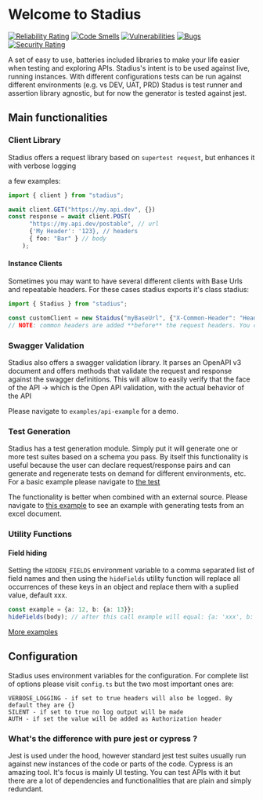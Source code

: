 # Welcome to Stadius

[![Reliability Rating](https://sonarcloud.io/api/project_badges/measure?project=Sprinting-Software_preman&metric=reliability_rating)](https://sonarcloud.io/summary/new_code?id=Sprinting-Software_preman)
[![Code Smells](https://sonarcloud.io/api/project_badges/measure?project=Sprinting-Software_preman&metric=code_smells)](https://sonarcloud.io/summary/new_code?id=Sprinting-Software_preman)
[![Vulnerabilities](https://sonarcloud.io/api/project_badges/measure?project=Sprinting-Software_preman&metric=vulnerabilities)](https://sonarcloud.io/summary/new_code?id=Sprinting-Software_preman)
[![Bugs](https://sonarcloud.io/api/project_badges/measure?project=Sprinting-Software_preman&metric=bugs)](https://sonarcloud.io/summary/new_code?id=Sprinting-Software_preman)
[![Security Rating](https://sonarcloud.io/api/project_badges/measure?project=Sprinting-Software_preman&metric=security_rating)](https://sonarcloud.io/summary/new_code?id=Sprinting-Software_preman)


A set of easy to use, batteries included libraries to make your life easier when testing and exploring APIs.
Stadius's intent is to be used against live, running instances.
With different configurations tests can be run against different environments (e.g. vs DEV, UAT, PRD)
Stadus is test runner and assertion library agnostic, but for now the generator is tested against jest.

## Main functionalities

### Client Library

Stadius offers a request library based on ```supertest request```, but enhances it with verbose logging

a few examples:
```typescript
import { client } from "stadius";

await client.GET("https://my.api.dev", {})
const response = await client.POST(
      "https://my.api.dev/postable", // url
      {'My Header': '123}, // headers
      { foo: "Bar" } // body
    );

```

#### Instance Clients
Sometimes you may want to have several different clients with Base Urls and repeatable headers.
For these cases stadius exports it's class stadius:

```typescript
import { Stadius } from "stadius";

const customClient = new Staidus("myBaseUrl", {"X-Common-Header": "Headers that will be added to each request" });
// NOTE: common headers are added **before** the request headers. You can override them for a single request if needed.

```

### Swagger Validation

Stadius also offers a swagger validation library.
It parses an OpenAPI v3 document and offers methods that validate the request and response against the swagger definitions.
This will allow to easily verify that the face of the API -> which is the Open API validation, with the actual behavior of the API 

Please navigate to ```examples/api-example``` for a demo.

### Test Generation
Stadius has a test generation module. Simply put it will generate one or more test suites based on a schema you pass.
By itself this functionality is useful because the user can declare request/response pairs and can generate and regenerate tests on demand for different environments, etc.
For a basic example please navigate to [the test](src/tests/generator.test.ts)

The functionality is better when combined with an external source.
Please navigate to [this example](examples/xls-test-generation) to see an example with generating tests from an excel document.

### Utility Functions

#### Field hiding
Setting the ```HIDDEN_FIELDS``` environment variable to a comma separated list of field names and then using the ```hideFields``` utility function
will replace all occurrences of these keys in an object and replace them with a suplied value, default xxx.

```typescript
const example = {a: 12, b: {a: 13}};
hideFields(body); // after this call example will equal: {a: 'xxx', b: {a: 'xxx'}};
```
[More examples](src/tests/hideFields.test.ts)

## Configuration
Stadius uses environment variables for the configuration.
For complete list of options please visit ```config.ts``` but the two most important ones are:
```
VERBOSE_LOGGING - if set to true headers will also be logged. By default they are {}
SILENT - if set to true no log output will be made
AUTH - if set the value will be added as Authorization header
```


### What's the difference with pure jest or cypress ?

Jest is used under the hood, however standard jest test suites usually run against new instances of the code or parts of the code.
Cypress is an amazing tool. It's focus is mainly UI testing. You can test APIs with it but there are a lot of dependencies and functionalities that are plain and simply redundant.
